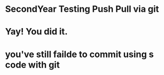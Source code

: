 # SecondYear Testing Push Pull via git
# Yay! You did it.
# you've still failde to commit using s code with git
